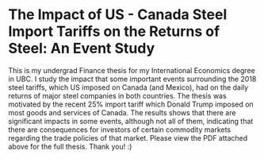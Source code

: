 # The Impact of US - Canada Steel Import Tariffs on the Returns of Steel: An Event Study
This is my undergrad Finance thesis for my International Economics degree in UBC. I study the impact that some important events surrounding the 2018 steel tariffs, which US imposed on Canada (and Mexico), had on the daily returns of major steel companies in both countries. The thesis was motivated by the recent 25% import tariff which Donald Trump imposed on most goods and services of Canada. The results shows that there are significant impacts in some events, although not all of them, indicating that there are consequences for investors of certain commodity markets regarding the trade policies of that market.
Please view the PDF attached above for the full thesis. Thank you! :)
